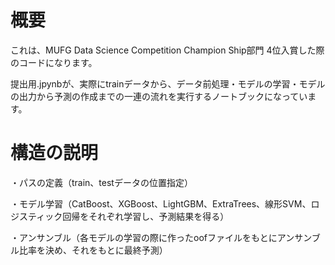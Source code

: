 # 概要

これは、MUFG Data Science Competition Champion Ship部門 4位入賞した際のコードになります。

提出用.jpynbが、実際にtrainデータから、データ前処理・モデルの学習・モデルの出力から予測の作成までの一連の流れを実行するノートブックになっています。

# 構造の説明

・パスの定義（train、testデータの位置指定）

・モデル学習（CatBoost、XGBoost、LightGBM、ExtraTrees、線形SVM、ロジスティック回帰をそれぞれ学習し、予測結果を得る）

・アンサンブル（各モデルの学習の際に作ったoofファイルをもとにアンサンブル比率を決め、それをもとに最終予測）
